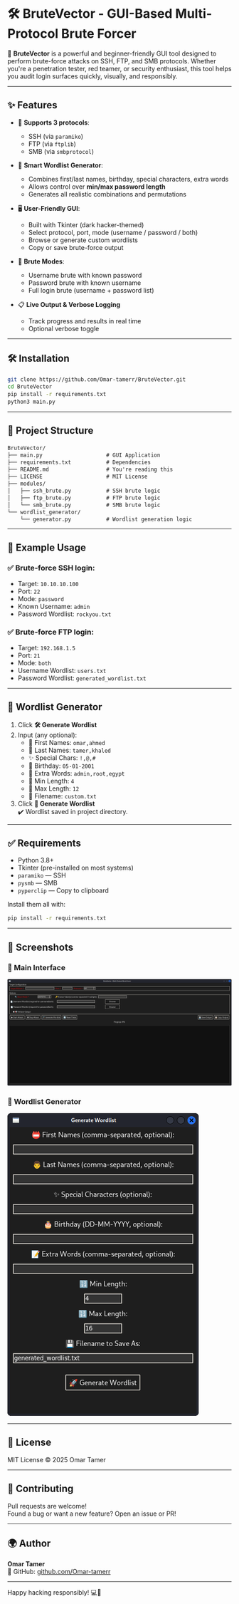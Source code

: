 # 🛠️ BruteVector - GUI-Based Multi-Protocol Brute Forcer

🚀 **BruteVector** is a powerful and beginner-friendly GUI tool designed to perform brute-force attacks on SSH, FTP, and SMB protocols. Whether you're a penetration tester, red teamer, or security enthusiast, this tool helps you audit login surfaces quickly, visually, and responsibly.

---

## ✨ Features

- 🔐 **Supports 3 protocols**:
  - SSH (via `paramiko`)
  - FTP (via `ftplib`)
  - SMB (via `smbprotocol`)

- 🧠 **Smart Wordlist Generator**:
  - Combines first/last names, birthday, special characters, extra words
  - Allows control over **min/max password length**
  - Generates all realistic combinations and permutations

- 🖥️ **User-Friendly GUI**:
  - Built with Tkinter (dark hacker-themed)
  - Select protocol, port, mode (username / password / both)
  - Browse or generate custom wordlists
  - Copy or save brute-force output

- 🧪 **Brute Modes**:
  - Username brute with known password
  - Password brute with known username
  - Full login brute (username + password list)

- 📋 **Live Output & Verbose Logging**
  - Track progress and results in real time
  - Optional verbose toggle

---

## 🛠️ Installation

```bash
git clone https://github.com/Omar-tamerr/BruteVector.git
cd BruteVector
pip install -r requirements.txt
python3 main.py
```

---

## 📁 Project Structure

```
BruteVector/
├── main.py                    # GUI Application
├── requirements.txt           # Dependencies
├── README.md                  # You're reading this
├── LICENSE                    # MIT License
├── modules/
│   ├── ssh_brute.py           # SSH brute logic
│   ├── ftp_brute.py           # FTP brute logic
│   └── smb_brute.py           # SMB brute logic
└── wordlist_generator/
    └── generator.py           # Wordlist generation logic
```

---

## 🎯 Example Usage

### ✅ Brute-force SSH login:
- Target: `10.10.10.100`
- Port: `22`
- Mode: `password`
- Known Username: `admin`
- Password Wordlist: `rockyou.txt`

### ✅ Brute-force FTP login:
- Target: `192.168.1.5`
- Port: `21`
- Mode: `both`
- Username Wordlist: `users.txt`
- Password Wordlist: `generated_wordlist.txt`

---

## 🧠 Wordlist Generator

1. Click **🛠️ Generate Wordlist**
2. Input (any optional):
   - 📛 First Names: `omar,ahmed`
   - 👨 Last Names: `tamer,khaled`
   - ✨ Special Chars: `!,@,#`
   - 🎂 Birthday: `05-01-2001`
   - 📝 Extra Words: `admin,root,egypt`
   - 🔢 Min Length: `4`
   - 🔢 Max Length: `12`
   - 💾 Filename: `custom.txt`
3. Click **🚀 Generate Wordlist**  
✔️ Wordlist saved in project directory.

---

## ✅ Requirements

- Python 3.8+
- Tkinter (pre-installed on most systems)
- `paramiko` — SSH
- `pysmb` — SMB
- `pyperclip` — Copy to clipboard

Install them all with:

```bash
pip install -r requirements.txt
```

---

## 📸 Screenshots

### 🔧 Main Interface
![BruteVector Main GUI](tool.png)

### 🔨 Wordlist Generator
![Wordlist Generator](wordlist.png)

---

## 📜 License

MIT License © 2025 Omar Tamer

---

## 🙌 Contributing

Pull requests are welcome!  
Found a bug or want a new feature? Open an issue or PR!

---

## 🌍 Author

**Omar Tamer**  
🔗 GitHub: [github.com/Omar-tamerr](https://github.com/Omar-tamerr)

---

Happy hacking responsibly! 💻🔐

